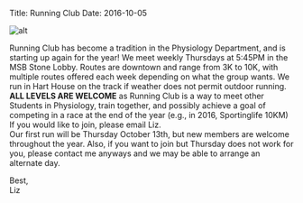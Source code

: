 Title: Running Club
Date: 2016-10-05

![alt]({filename}/posters/2016/runningclub2016.jpg)

Running Club has become a tradition in the Physiology Department, and is starting up again for the year! We meet weekly Thursdays at 5:45PM in the MSB Stone Lobby. Routes are downtown and range from 3K to 10K, with multiple routes offered each week depending on what the group wants. We run in Hart House on the track if weather does not permit outdoor running.   
**ALL LEVELS ARE WELCOME** as Running Club is a way to meet other Students in Physiology, train together, and possibly achieve a goal of competing in a race at the end of the year (e.g., in 2016, Sportinglife 10KM) 
If you would like to join, please email Liz.   
Our first run will be Thursday October 13th, but new members are welcome throughout the year. Also, if you want to join but Thursday does not work for you, please contact me anyways and we may be able to arrange an alternate day. 

Best,   
Liz
